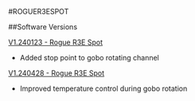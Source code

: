 #ROGUER3ESPOT

##Software Versions

[V1.240123 - Rogue R3E Spot](https://github.com/Chauvet-Pro/ROGUER3ESPOT/blob/eca09a339563690fe8703ea42da2dac26a17d4ab/firmware/V1.240123.zip)
- Added stop point to gobo rotating channel

[V1.240428 - Rogue R3E Spot](https://github.com/Chauvet-Pro/ROGUER3ESPOT/blob/eca09a339563690fe8703ea42da2dac26a17d4ab/firmware/V1.240428.zip)
- Improved temperature control during gobo rotation
